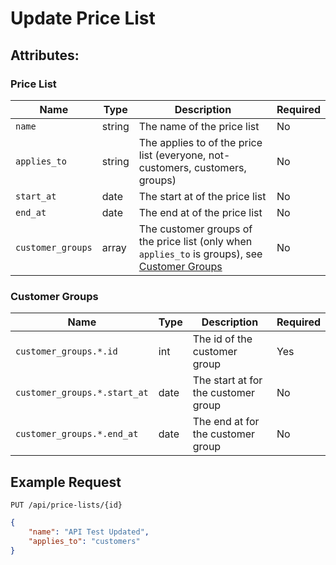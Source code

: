 # Update Price List

## Attributes:

### Price List

| Name                | Type     | Description                                                                                                       | Required |
|---------------------|----------|-------------------------------------------------------------------------------------------------------------------|----------|
| `name`              | string   | The name of the price list                                                                                        | No       |
| `applies_to`        | string   | The applies to of the price list (everyone, not-customers, customers, groups)                                     | No       |
| `start_at`          | date     | The start at of the price list                                                                                    | No       |
| `end_at`            | date     | The end at of the price list                                                                                      | No       |
| `customer_groups`   | array    | The customer groups of the price list (only when `applies_to` is groups), see [Customer Groups](#customer-groups) | No       |

### Customer Groups

| Name                         | Type   | Description                         | Required  |
|------------------------------|--------|-------------------------------------|-----------|
| `customer_groups.*.id`       | int    | The id of the customer group        | Yes       |
| `customer_groups.*.start_at` | date   | The start at for the customer group | No        |
| `customer_groups.*.end_at`   | date   | The end at for the customer group   | No        |

## Example Request

```http request
PUT /api/price-lists/{id}
```

```json lines
{
    "name": "API Test Updated",
    "applies_to": "customers"
}
```
